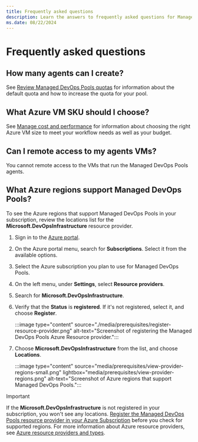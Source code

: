 ```yaml
---
title: Frequently asked questions
description: Learn the answers to frequently asked questions for Managed DevOps Pools.
ms.date: 08/22/2024
---
```


# Frequently asked questions

## How many agents can I create?

See [Review Managed DevOps Pools quotas](./prerequisites.md#review-managed-devops-pools-quotas) for information about the default quota and how to increase the quota for your pool.

## What Azure VM SKU should I choose?

See [Manage cost and performance](./manage-costs.md) for information about choosing the right Azure VM size to meet your workflow needs as well as your budget.

## Can I remote access to my agents VMs?

You cannot remote access to the VMs that run the Managed DevOps Pools agents.

## What Azure regions support Managed DevOps Pools?

To see the Azure regions that support Managed DevOps Pools in your subscription, review the locations list for the **Microsoft.DevOpsInfrastructure** resource provider.


1. Sign in to the [Azure portal](https://portal.azure.com/).
1. On the Azure portal menu, search for **Subscriptions**. Select it from the available options.
1. Select the Azure subscription you plan to use for Managed DevOps Pools.
1. On the left menu, under **Settings**, select **Resource providers**.
1. Search for **Microsoft.DevOpsInfrastructure**.
1. Verify that the **Status** is **registered**. If it's not registered, select it, and choose **Register**. 

   :::image type="content" source="./media/prerequisites/register-resource-provider.png" alt-text="Screenshot of registering the Managed DevOps Pools Azure Resource provider.":::

1. Choose **Microsoft.DevOpsInfrastructure** from the list, and choose **Locations**.

   :::image type="content" source="media/prerequisites/view-provider-regions-small.png" lightbox="media/prerequisites/view-provider-regions.png" alt-text="Screenshot of Azure regions that support Managed DevOps Pools.":::

> [!IMPORTANT]
> If the **Microsoft.DevOpsInfrastructure** is not registered in your subscription, you won't see any locations. [Register the Managed DevOps Pools resource provider in your Azure Subscription](./prerequisites.md#register-the-managed-devops-pools-resource-provider-in-your-azure-subscription) before you check for supported regions. For more information about Azure resource providers, see [Azure resource providers and types](/azure/azure-resource-manager/management/).
